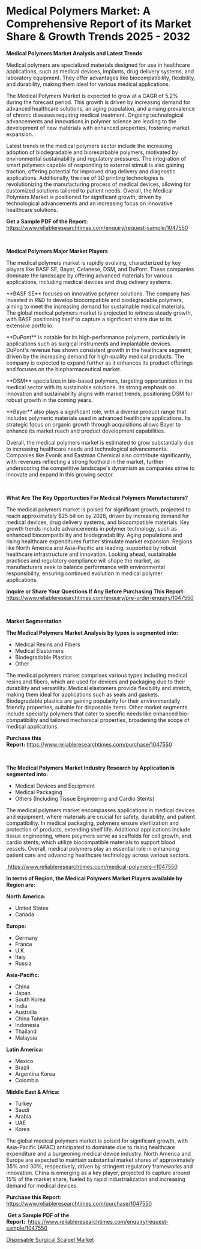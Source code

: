 <p><h1>Medical Polymers Market: A Comprehensive Report of its Market Share & Growth Trends 2025 - 2032</h1></p><p><strong>Medical Polymers Market Analysis and Latest Trends</strong></p>
<p><p>Medical polymers are specialized materials designed for use in healthcare applications, such as medical devices, implants, drug delivery systems, and laboratory equipment. They offer advantages like biocompatibility, flexibility, and durability, making them ideal for various medical applications.</p><p>The Medical Polymers Market is expected to grow at a CAGR of 5.2% during the forecast period. This growth is driven by increasing demand for advanced healthcare solutions, an aging population, and a rising prevalence of chronic diseases requiring medical treatment. Ongoing technological advancements and innovations in polymer science are leading to the development of new materials with enhanced properties, fostering market expansion.</p><p>Latest trends in the medical polymers sector include the increasing adoption of biodegradable and bioresorbable polymers, motivated by environmental sustainability and regulatory pressures. The integration of smart polymers capable of responding to external stimuli is also gaining traction, offering potential for improved drug delivery and diagnostic applications. Additionally, the rise of 3D printing technologies is revolutionizing the manufacturing process of medical devices, allowing for customized solutions tailored to patient needs. Overall, the Medical Polymers Market is positioned for significant growth, driven by technological advancements and an increasing focus on innovative healthcare solutions.</p></p>
<p><strong>Get a Sample PDF of the Report:&nbsp;</strong> <a href="https://www.reliableresearchtimes.com/enquiry/request-sample/1047550?utm_campaign=2643&utm_medium=2&utm_source=Github&utm_content=ia&utm_term=04032025&utm_id=medical-polymers">https://www.reliableresearchtimes.com/enquiry/request-sample/1047550</a></p>
<p>&nbsp;</p>
<p><strong>Medical Polymers Major Market Players</strong></p>
<p><p>The medical polymers market is rapidly evolving, characterized by key players like BASF SE, Bayer, Celanese, DSM, and DuPont. These companies dominate the landscape by offering advanced materials for various applications, including medical devices and drug delivery systems. </p><p>**BASF SE** focuses on innovative polymer solutions. The company has invested in R&D to develop biocompatible and biodegradable polymers, aiming to meet the increasing demand for sustainable medical materials. The global medical polymers market is projected to witness steady growth, with BASF positioning itself to capture a significant share due to its extensive portfolio.</p><p>**DuPont** is notable for its high-performance polymers, particularly in applications such as surgical instruments and implantable devices. DuPont's revenue has shown consistent growth in the healthcare segment, driven by the increasing demand for high-quality medical products. The company is expected to expand further as it enhances its product offerings and focuses on the biopharmaceutical market.</p><p>**DSM** specializes in bio-based polymers, targeting opportunities in the medical sector with its sustainable solutions. Its strong emphasis on innovation and sustainability aligns with market trends, positioning DSM for robust growth in the coming years. </p><p>**Bayer** also plays a significant role, with a diverse product range that includes polymeric materials used in advanced healthcare applications. Its strategic focus on organic growth through acquisitions allows Bayer to enhance its market reach and product development capabilities.</p><p>Overall, the medical polymers market is estimated to grow substantially due to increasing healthcare needs and technological advancements. Companies like Evonik and Eastman Chemical also contribute significantly, with revenues reflecting a strong foothold in the market, further underscoring the competitive landscape's dynamism as companies strive to innovate and expand in this growing sector.</p></p>
<p>&nbsp;</p>
<p><strong>What Are The Key Opportunities For Medical Polymers Manufacturers?</strong></p>
<p><p>The medical polymers market is poised for significant growth, projected to reach approximately $25 billion by 2028, driven by increasing demand for medical devices, drug delivery systems, and biocompatible materials. Key growth trends include advancements in polymer technology, such as enhanced biocompatibility and biodegradability. Aging populations and rising healthcare expenditures further stimulate market expansion. Regions like North America and Asia-Pacific are leading, supported by robust healthcare infrastructure and innovation. Looking ahead, sustainable practices and regulatory compliance will shape the market, as manufacturers seek to balance performance with environmental responsibility, ensuring continued evolution in medical polymer applications.</p></p>
<p><strong>Inquire or Share Your Questions If Any Before Purchasing This Report:</strong> <a href="https://www.reliableresearchtimes.com/enquiry/pre-order-enquiry/1047550?utm_campaign=2643&utm_medium=2&utm_source=Github&utm_content=ia&utm_term=04032025&utm_id=medical-polymers">https://www.reliableresearchtimes.com/enquiry/pre-order-enquiry/1047550</a></p>
<p>&nbsp;</p>
<p><strong>Market Segmentation</strong></p>
<p><strong>The Medical Polymers Market Analysis by types is segmented into:</strong></p>
<p><ul><li>Medical Resins and Fibers</li><li>Medical Elastomers</li><li>Biodegradable Plastics</li><li>Other</li></ul></p>
<p><p>The medical polymers market comprises various types including medical resins and fibers, which are used for devices and packaging due to their durability and versatility. Medical elastomers provide flexibility and stretch, making them ideal for applications such as seals and gaskets. Biodegradable plastics are gaining popularity for their environmentally friendly properties, suitable for disposable items. Other market segments include specialty polymers that cater to specific needs like enhanced bio-compatibility and tailored mechanical properties, broadening the scope of medical applications.</p></p>
<p><strong>Purchase this Report:&nbsp;</strong><a href="https://www.reliableresearchtimes.com/purchase/1047550?utm_campaign=2643&utm_medium=2&utm_source=Github&utm_content=ia&utm_term=04032025&utm_id=medical-polymers">https://www.reliableresearchtimes.com/purchase/1047550</a></p>
<p>&nbsp;</p>
<p><strong>The Medical Polymers Market Industry Research by Application is segmented into:</strong></p>
<p><ul><li>Medical Devices and Equipment</li><li>Medical Packaging</li><li>Others (Including Tissue Engineering and Cardio Stents)</li></ul></p>
<p><p>The medical polymers market encompasses applications in medical devices and equipment, where materials are crucial for safety, durability, and patient compatibility. In medical packaging, polymers ensure sterilization and protection of products, extending shelf life. Additional applications include tissue engineering, where polymers serve as scaffolds for cell growth, and cardio stents, which utilize biocompatible materials to support blood vessels. Overall, medical polymers play an essential role in enhancing patient care and advancing healthcare technology across various sectors.</p></p>
<p><a href="https://www.reliableresearchtimes.com/medical-polymers-r1047550?utm_campaign=2643&utm_medium=2&utm_source=Github&utm_content=ia&utm_term=04032025&utm_id=medical-polymers">&nbsp;https://www.reliableresearchtimes.com/medical-polymers-r1047550</a></p>
<p><strong>In terms of Region, the Medical Polymers Market Players available by Region are:</strong></p>
<p>
    <p> <strong> North America: </strong>
        <ul>
            <li>United States</li>
            <li>Canada</li>
        </ul>
        </p> 
    <p> <strong> Europe: </strong>
        <ul>
            <li>Germany</li>
            <li>France</li>
            <li>U.K.</li>
            <li>Italy</li>
            <li>Russia</li>
        </ul>
        </p> 
    <p> <strong> Asia-Pacific: </strong>
        <ul>
            <li>China</li>
            <li>Japan</li>
            <li>South Korea</li>
            <li>India</li>
            <li>Australia</li>
            <li>China Taiwan</li>
            <li>Indonesia</li>
            <li>Thailand</li>
            <li>Malaysia</li>
        </ul>
        </p> 
    <p> <strong> Latin America: </strong>
        <ul>
            <li>Mexico</li>
            <li>Brazil</li>
            <li>Argentina Korea</li>
            <li>Colombia</li>
        </ul>
        </p> 
    <p> <strong> Middle East & Africa: </strong>
        <ul>
            <li>Turkey</li>
            <li>Saudi</li>
            <li>Arabia</li>
            <li>UAE</li>
            <li>Korea</li>
        </ul>
    </p>
    </p>
<p><p>The global medical polymers market is poised for significant growth, with Asia-Pacific (APAC) anticipated to dominate due to rising healthcare expenditure and a burgeoning medical device industry. North America and Europe are expected to maintain substantial market shares of approximately 35% and 30%, respectively, driven by stringent regulatory frameworks and innovation. China is emerging as a key player, projected to capture around 15% of the market share, fueled by rapid industrialization and increasing demand for medical devices.</p></p>
<p><strong>Purchase this Report: </strong><a href="https://www.reliableresearchtimes.com/purchase/1047550?utm_campaign=2643&utm_medium=2&utm_source=Github&utm_content=ia&utm_term=04032025&utm_id=medical-polymers">https://www.reliableresearchtimes.com/purchase/1047550</a></p>
<p>&nbsp;<strong>Get a Sample PDF of the Report:&nbsp;&nbsp;</strong><a href="https://www.reliableresearchtimes.com/enquiry/request-sample/1047550?utm_campaign=2643&utm_medium=2&utm_source=Github&utm_content=ia&utm_term=04032025&utm_id=medical-polymers">https://www.reliableresearchtimes.com/enquiry/request-sample/1047550</a></p>
<p><strong></strong></p>
<p><p><a href="https://github.com/krinerstormy331/Market-Research-Report-List-1/blob/main/disposable-surgical-scalpel-market.md?utm_campaign=2643&utm_medium=2&utm_source=Github&utm_content=ia&utm_term=04032025&utm_id=medical-polymers">Disposable Surgical Scalpel Market</a></p></p>